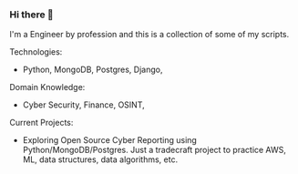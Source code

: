 ### Hi there 👋

I'm a Engineer by profession and this is a collection of some of my scripts. 

Technologies:
 - Python, MongoDB, Postgres, Django,
 
Domain Knowledge:
- Cyber Security, Finance, OSINT,

Current Projects:
- Exploring Open Source Cyber Reporting using Python/MongoDB/Postgres.  Just a tradecraft project to practice AWS, ML, data structures, data algorithms, etc.   

